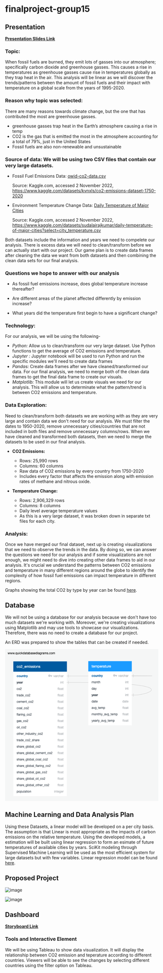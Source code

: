 # finalproject-group15

## Presentation 

**[Presentation Slides Link](https://docs.google.com/presentation/d/1LIIxNE26tEv9yMHcSfNOcbrMop_bMVocx2V1dUVHUj8/edit#slide=id.p)**

### **Topic:** 

When fossil fuels are burned, they emit lots of gasses into our atmosphere; specifically carbon dioxide and greenhouse gasses. This causes a rise in temperatures as greenhouse gasses cause rise in temperatures globally as they trap heat in the air. This analysis will be linear as we will discover the trends/patterns between the amount of fossil fuels and their impact with temperature on a global scale from the years of 1995-2020. 

### **Reason why topic was selected:** 

There are many reasons towards climate change, but the one that has contributed the most are greenhouse gasses. 

- greenhouse gasses trap heat in the Earth’s atmosphere causing a rise in temp 
- CO2 is the gas that is emitted the most in the atmosphere accounting for a total of 79%, just in the United States
- Fossil fuels are also non-renewable and unsustainable 

### **Source of data:** We will be using two CSV files that contain our very large datasets. 

- Fossil Fuel Emissions Data: [owid-co2-data.csv](https://github.com/sherryli1116/finalproject-group15/files/9924958/owid-co2-data.csv)

  Source: Kaggle.com, accessed 2 November 2022, <https://www.kaggle.com/datasets/kvnxls/co2-emissions-dataset-1750-2020>

- Environment Temperature Change Data: [Daily Temperature of Major Cities](https://www.kaggle.com/datasets/sudalairajkumar/daily-temperature-of-major-cities?select=city_temperature.csv) 

  Source: Kaggle.com, accessed 2 November 2022, <https://www.kaggle.com/datasets/sudalairajkumar/daily-temperature-of-major-cities?select=city_temperature.csv>

Both datasets include the information and years we need to compelete our analysis. There is excess data we will need to clean/transform before we can actually start with our project. Our game plan is to create data frames after cleaning the data we want from both datasets and then combining the clean data sets for our final analysis. 

### Questions we hope to answer with our analysis 

- As fossil fuel emissions increase, does global temperature increase thereafter? 

- Are different areas of the planet affected differently by emission increase?

- What years did the temperature first begin to have a significant change?

### **Technology:** 

For our analysis, we will be using the following- 

- *Python:* Allow us to clean/transform our very large dataset. Use Python functions to get the average of CO2 emissions and temperature.  
- *Jupyter :* Jupyter notebook will be used to run Python and run the specific modules we'll need to create data frames 
- *Pandas:* Create data frames after we have cleaned/transformed our data. For our final analysis, we need to merge both of the clean data frames to get the final data frame to create our visuals.   
- *Matplotlib:* This module will let us create visuals we need for our analysis. This will allow us to determinate what the pattern/trend is between CO2 emissions and temperature.  

### **Data Exploration:** 

Need to clean/transform both datasets we are working with as they are very large and contain data we don't need for our analysis. We must filter the dates to 1950-2020, remove unnecessary cities/countries that are not included in both files and remove unnecessary columns/rows. When we have cleaned and transformed both datasets, then we need to merge the datasets to be used in our final analysis. 

- **CO2 Emissions:** 

  - Rows: 25,990 rows
  - Columns: 60 columns 
  - Raw data of CO2 emissions by every country from 1750-2020
  - Includes every factor that affects the emission along with emission rates of methane and nitrous oxide. 
- **Temperature Change:**

  - Rows: 2,906,329 rows
  - Columns: 8 columns 
  - Daily level average temperature values 
  - As this is a very large dataset, it was broken down in separate txt files for each city. 

### **Analysis:** 

Once we have merged our final dataset, next up is creating visualizations that we need to observe the trends in the data. By doing so, we can answer the questions we need for our analysis and if some visualizations are not enough, we might need to dive into creating other data frames to aid in our analysis. It's crucial we understand the patterns between CO2 emissions and temperature in many different regions around the globe to identify the complexity of how fossil fuel emissions can impact temperature in different regions. 

Graphs showing the total CO2 by type by year can be found [here](https://github.com/sherryli1116/finalproject-group15/blob/main/city_temperature_graphs.ipynb). 

## Database

We will not be using a database for our analysis because we don't have too much datasets we're working with. Moreover, we're creating visualizations using Matplotlib and may use tools to showcase our visualizations. Therefore, there was no need to create a database for our project. 

An ERD was prepared to show the tables that can be created if needed.   

![ERD.png](ERD.png)


## Machine Learning and Data Analysis Plan

Using these Datasets, a linear model will be developed on a per city basis.  The assumption is that Linear is most appropriate as the impacts of carbon
emissions on the relative temperature.  Using the developed models, a estimation will be built using linear regression to form an esimate of future 
temperatures of available cities by years.  SciKit modeling through Supervised Machine Learning will be used as the most efficient system for large
datasets but with few variables. Linear regression model can be found [here](https://github.com/sherryli1116/finalproject-group15/blob/MichaelBranch/Starter.ipynb).

## Proposed Project
![image](https://user-images.githubusercontent.com/107594247/199644565-db7ad290-06e9-4a58-8209-e01f7a46dc50.png)


![image](https://user-images.githubusercontent.com/107594247/199403276-957fe9ae-c117-4c59-90a9-9d08d3cc5e5a.png)

## **Dashboard**

**[Storyboard Link](https://docs.google.com/presentation/d/1l64_2mwr48J9JcGY_hhqfUuMYhpYAVZeGpV3cXkw2LA/edit?usp=sharing)**

### Tools and Interactive Element
We will be using Tableau to show data visualization. It will display the relationship between CO2 emission and teperature according to different countries. Viewers will be able to see the changes by selecting different countries using the filter option on Tableau. 
